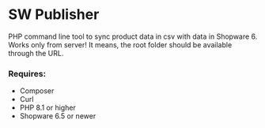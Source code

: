 # SW Publisher

PHP command line tool to sync product data in csv with data in Shopware 6.
Works only from server! It means, the root folder should be available through the URL.

### Requires:

- Composer
- Curl
- PHP 8.1 or higher
- Shopware 6.5 or newer
